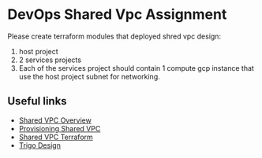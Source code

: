 # DevOps Shared Vpc Assignment

Please create terraform modules that deployed shred vpc design:

1.  host project
2.  2 services projects
3.  Each of the services project should contain 1 compute gcp instance that use the host project subnet for networking.



## Useful links
* [Shared VPC Overview](https://cloud.google.com/vpc/docs/shared-vpc)
* [Provisioning Shared VPC](https://cloud.google.com/vpc/docs/provisioning-shared-vpc)
* [Shared VPC Terraform](https://registry.terraform.io/modules/terraform-google-modules/project-factory/google/latest/examples/shared_vpc)
* [Trigo Design](https://github.com/trigodevops/shared_vpc/issues/3)
